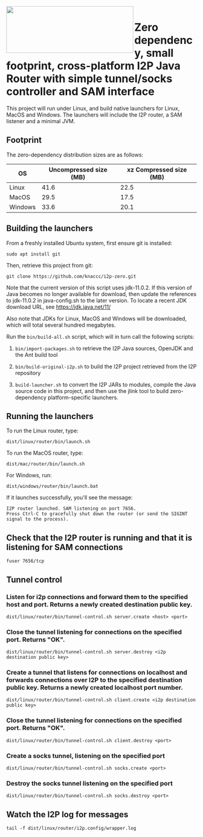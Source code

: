 <img src="https://github.com/knaccc/i2p-zero/blob/master/i2p-zero.png" align="left" width="336" height="124">

# Zero dependency, small footprint, cross-platform I2P Java Router with simple tunnel/socks controller and SAM interface

This project will run under Linux, and build native launchers for Linux, MacOS and Windows. The launchers will include the I2P router, a SAM listener and a minimal JVM.

## Footprint

The zero-dependency distribution sizes are as follows:

OS | Uncompressed size (MB) | xz Compressed size (MB)
------------ | ------------- | -------------
Linux | 41.6 | 22.5
MacOS | 29.5 | 17.5
Windows | 33.6 | 20.1

## Building the launchers

From a freshly installed Ubuntu system, first ensure git is installed:

`sudo apt install git`

Then, retrieve this project from git:

`git clone https://github.com/knaccc/i2p-zero.git`

Note that the current version of this script uses jdk-11.0.2. If this version of Java becomes no longer available for
download, then update the references to jdk-11.0.2 in java-config.sh to the later version. To locate a recent
JDK download URL, see https://jdk.java.net/11/

Also note that JDKs for Linux, MacOS and Windows will be downloaded, which will total several hundred megabytes.

Run the `bin/build-all.sh` script, which will in turn call the following scripts:

1. `bin/import-packages.sh` to retrieve the I2P Java sources, OpenJDK and the Ant build tool

2. `bin/build-original-i2p.sh` to build the I2P project retrieved from the I2P repository

3. `build-launcher.sh` to convert the I2P JARs to modules, compile the Java source code in this project, and then use
the jlink tool to build zero-dependency platform-specific launchers.

## Running the launchers

To run the Linux router, type:

`dist/linux/router/bin/launch.sh`

To run the MacOS router, type:

`dist/mac/router/bin/launch.sh`

For Windows, run:

`dist/windows/router/bin/launch.bat`

If it launches successfully, you'll see the message:

```
I2P router launched. SAM listening on port 7656.
Press Ctrl-C to gracefully shut down the router (or send the SIGINT signal to the process).
```

## Check that the I2P router is running and that it is listening for SAM connections

`fuser 7656/tcp`


## Tunnel control

### Listen for i2p connections and forward them to the specified host and port. Returns a newly created destination public key.

`dist/linux/router/bin/tunnel-control.sh server.create <host> <port>`


### Close the tunnel listening for connections on the specified port. Returns "OK".

`dist/linux/router/bin/tunnel-control.sh server.destroy <i2p destination public key>`


### Create a tunnel that listens for connections on localhost and forwards connections over I2P to the specified destination public key. Returns a newly created localhost port number.

`dist/linux/router/bin/tunnel-control.sh client.create <i2p destination public key>`


### Close the tunnel listening for connections on the specified port. Returns "OK".

`dist/linux/router/bin/tunnel-control.sh client.destroy <port>`

### Create a socks tunnel, listening on the specified port

`dist/linux/router/bin/tunnel-control.sh socks.create <port>`

### Destroy the socks tunnel listening on the specified port

`dist/linux/router/bin/tunnel-control.sh socks.destroy <port>`


## Watch the I2P log for messages

`tail -f dist/linux/router/i2p.config/wrapper.log`
